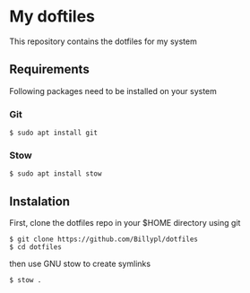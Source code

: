 # My doftiles

This repository contains the dotfiles for my system

## Requirements 

Following packages need to be installed on your system

### Git
``` 
$ sudo apt install git
```
### Stow
```
$ sudo apt install stow
```

## Instalation

First, clone the dotfiles repo in your $HOME directory using git

```
$ git clone https://github.com/Billypl/dotfiles
$ cd dotfiles
```
then use GNU stow to create symlinks
```
$ stow .
```

